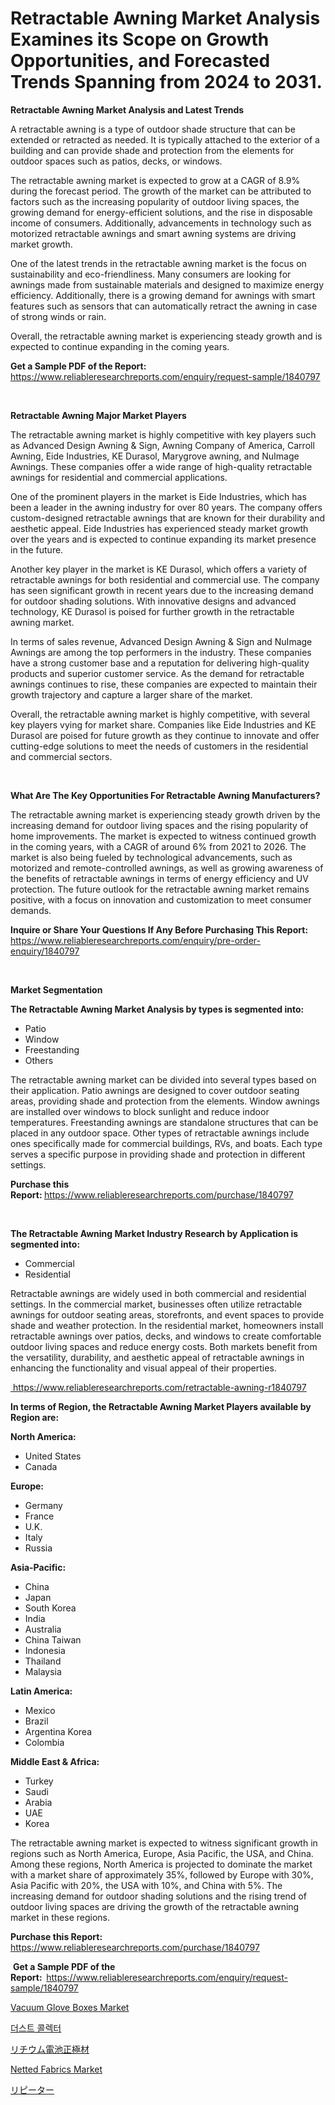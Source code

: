 <p><h1>Retractable Awning Market Analysis Examines its Scope on Growth Opportunities, and Forecasted Trends Spanning from 2024 to 2031.</h1></p><p><strong>Retractable Awning Market Analysis and Latest Trends</strong></p>
<p><p>A retractable awning is a type of outdoor shade structure that can be extended or retracted as needed. It is typically attached to the exterior of a building and can provide shade and protection from the elements for outdoor spaces such as patios, decks, or windows.</p><p>The retractable awning market is expected to grow at a CAGR of 8.9% during the forecast period. The growth of the market can be attributed to factors such as the increasing popularity of outdoor living spaces, the growing demand for energy-efficient solutions, and the rise in disposable income of consumers. Additionally, advancements in technology such as motorized retractable awnings and smart awning systems are driving market growth.</p><p>One of the latest trends in the retractable awning market is the focus on sustainability and eco-friendliness. Many consumers are looking for awnings made from sustainable materials and designed to maximize energy efficiency. Additionally, there is a growing demand for awnings with smart features such as sensors that can automatically retract the awning in case of strong winds or rain.</p><p>Overall, the retractable awning market is experiencing steady growth and is expected to continue expanding in the coming years.</p></p>
<p><strong>Get a Sample PDF of the Report:&nbsp;</strong> <a href="https://www.reliableresearchreports.com/enquiry/request-sample/1840797">https://www.reliableresearchreports.com/enquiry/request-sample/1840797</a></p>
<p>&nbsp;</p>
<p><strong>Retractable Awning Major Market Players</strong></p>
<p><p>The retractable awning market is highly competitive with key players such as Advanced Design Awning & Sign, Awning Company of America, Carroll Awning, Eide Industries, KE Durasol, Marygrove awning, and NuImage Awnings. These companies offer a wide range of high-quality retractable awnings for residential and commercial applications.</p><p>One of the prominent players in the market is Eide Industries, which has been a leader in the awning industry for over 80 years. The company offers custom-designed retractable awnings that are known for their durability and aesthetic appeal. Eide Industries has experienced steady market growth over the years and is expected to continue expanding its market presence in the future.</p><p>Another key player in the market is KE Durasol, which offers a variety of retractable awnings for both residential and commercial use. The company has seen significant growth in recent years due to the increasing demand for outdoor shading solutions. With innovative designs and advanced technology, KE Durasol is poised for further growth in the retractable awning market.</p><p>In terms of sales revenue, Advanced Design Awning & Sign and NuImage Awnings are among the top performers in the industry. These companies have a strong customer base and a reputation for delivering high-quality products and superior customer service. As the demand for retractable awnings continues to rise, these companies are expected to maintain their growth trajectory and capture a larger share of the market.</p><p>Overall, the retractable awning market is highly competitive, with several key players vying for market share. Companies like Eide Industries and KE Durasol are poised for future growth as they continue to innovate and offer cutting-edge solutions to meet the needs of customers in the residential and commercial sectors.</p></p>
<p>&nbsp;</p>
<p><strong>What Are The Key Opportunities For Retractable Awning Manufacturers?</strong></p>
<p><p>The retractable awning market is experiencing steady growth driven by the increasing demand for outdoor living spaces and the rising popularity of home improvements. The market is expected to witness continued growth in the coming years, with a CAGR of around 6% from 2021 to 2026. The market is also being fueled by technological advancements, such as motorized and remote-controlled awnings, as well as growing awareness of the benefits of retractable awnings in terms of energy efficiency and UV protection. The future outlook for the retractable awning market remains positive, with a focus on innovation and customization to meet consumer demands.</p></p>
<p><strong>Inquire or Share Your Questions If Any Before Purchasing This Report:</strong> <a href="https://www.reliableresearchreports.com/enquiry/pre-order-enquiry/1840797">https://www.reliableresearchreports.com/enquiry/pre-order-enquiry/1840797</a></p>
<p>&nbsp;</p>
<p><strong>Market Segmentation</strong></p>
<p><strong>The Retractable Awning Market Analysis by types is segmented into:</strong></p>
<p><ul><li>Patio</li><li>Window</li><li>Freestanding</li><li>Others</li></ul></p>
<p><p>The retractable awning market can be divided into several types based on their application. Patio awnings are designed to cover outdoor seating areas, providing shade and protection from the elements. Window awnings are installed over windows to block sunlight and reduce indoor temperatures. Freestanding awnings are standalone structures that can be placed in any outdoor space. Other types of retractable awnings include ones specifically made for commercial buildings, RVs, and boats. Each type serves a specific purpose in providing shade and protection in different settings.</p></p>
<p><strong>Purchase this Report:&nbsp;</strong><a href="https://www.reliableresearchreports.com/purchase/1840797">https://www.reliableresearchreports.com/purchase/1840797</a></p>
<p>&nbsp;</p>
<p><strong>The Retractable Awning Market Industry Research by Application is segmented into:</strong></p>
<p><ul><li>Commercial</li><li>Residential</li></ul></p>
<p><p>Retractable awnings are widely used in both commercial and residential settings. In the commercial market, businesses often utilize retractable awnings for outdoor seating areas, storefronts, and event spaces to provide shade and weather protection. In the residential market, homeowners install retractable awnings over patios, decks, and windows to create comfortable outdoor living spaces and reduce energy costs. Both markets benefit from the versatility, durability, and aesthetic appeal of retractable awnings in enhancing the functionality and visual appeal of their properties.</p></p>
<p><a href="https://www.reliableresearchreports.com/retractable-awning-r1840797">&nbsp;https://www.reliableresearchreports.com/retractable-awning-r1840797</a></p>
<p><strong>In terms of Region, the Retractable Awning Market Players available by Region are:</strong></p>
<p>
    <p> <strong> North America: </strong>
        <ul>
            <li>United States</li>
            <li>Canada</li>
        </ul>
        </p> 
    <p> <strong> Europe: </strong>
        <ul>
            <li>Germany</li>
            <li>France</li>
            <li>U.K.</li>
            <li>Italy</li>
            <li>Russia</li>
        </ul>
        </p> 
    <p> <strong> Asia-Pacific: </strong>
        <ul>
            <li>China</li>
            <li>Japan</li>
            <li>South Korea</li>
            <li>India</li>
            <li>Australia</li>
            <li>China Taiwan</li>
            <li>Indonesia</li>
            <li>Thailand</li>
            <li>Malaysia</li>
        </ul>
        </p> 
    <p> <strong> Latin America: </strong>
        <ul>
            <li>Mexico</li>
            <li>Brazil</li>
            <li>Argentina Korea</li>
            <li>Colombia</li>
        </ul>
        </p> 
    <p> <strong> Middle East & Africa: </strong>
        <ul>
            <li>Turkey</li>
            <li>Saudi</li>
            <li>Arabia</li>
            <li>UAE</li>
            <li>Korea</li>
        </ul>
    </p>
    </p>
<p><p>The retractable awning market is expected to witness significant growth in regions such as North America, Europe, Asia Pacific, the USA, and China. Among these regions, North America is projected to dominate the market with a market share of approximately 35%, followed by Europe with 30%, Asia Pacific with 20%, the USA with 10%, and China with 5%. The increasing demand for outdoor shading solutions and the rising trend of outdoor living spaces are driving the growth of the retractable awning market in these regions.</p></p>
<p><strong>Purchase this Report: </strong><a href="https://www.reliableresearchreports.com/purchase/1840797">https://www.reliableresearchreports.com/purchase/1840797</a></p>
<p>&nbsp;<strong>Get a Sample PDF of the Report:&nbsp;&nbsp;</strong><a href="https://www.reliableresearchreports.com/enquiry/request-sample/1840797">https://www.reliableresearchreports.com/enquiry/request-sample/1840797</a></p>
<p><strong></strong></p>
<p><p><a href="https://github.com/indrystar/Market-Research-Report-List-3/blob/main/vacuum-glove-boxes-market.md">Vacuum Glove Boxes Market</a></p><p><a href="https://github.com/rsg307664904/Market-Research-Report-List-1/blob/main/249068329156.md">더스트 콜렉터</a></p><p><a href="https://github.com/xtkhtofdt934839/Market-Research-Report-List-1/blob/main/621977631833.md">リチウム電池正極材</a></p><p><a href="https://issuu.com/reportprime-2/docs/netted-fabrics-market-size-2030.pptx">Netted Fabrics Market</a></p><p><a href="https://github.com/ddwcuskozol07187/Market-Research-Report-List-1/blob/main/907318031834.md">リピーター</a></p></p>